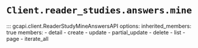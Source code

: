 # `Client.reader_studies.answers.mine`

::: gcapi.client.ReaderStudyMineAnswersAPI
    options:
        inherited_members: true
        members:
            - detail
            - create
            - update
            - partial_update
            - delete
            - list
            - page
            - iterate_all

